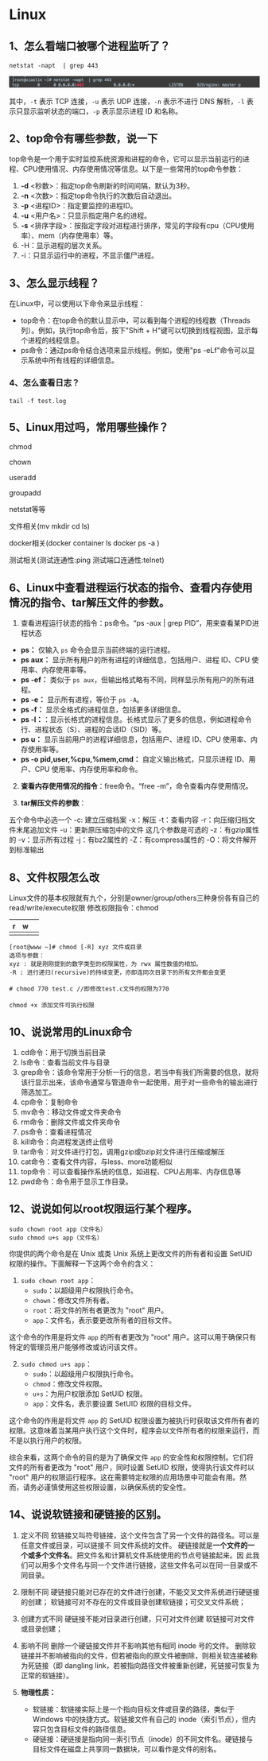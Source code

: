 # Linux

## 1、怎么看端口被哪个进程监听了？
```shell
netstat -napt  | grep 443 
```

![图片](assets/640-1691582402317.png)

其中，`-t` 表示 TCP 连接，`-u` 表示 UDP 连接，`-n` 表示不进行 DNS 解析，`-l` 表示只显示监听状态的端口，`-p` 表示显示进程 ID 和名称。

## 2、top命令有哪些参数，说一下

top命令是一个用于实时监控系统资源和进程的命令，它可以显示当前运行的进程、CPU使用情况、内存使用情况等信息。以下是一些常用的top命令参数：

1. **-d** <秒数>：指定top命令刷新的时间间隔，默认为3秒。
2. **-n** <次数>：指定top命令执行的次数后自动退出。
3. **-p** <进程ID>：指定要监控的进程ID。
4. **-u** <用户名>：只显示指定用户名的进程。
5. **-s** <排序字段>：按指定字段对进程进行排序，常见的字段有cpu（CPU使用率）、mem（内存使用率）等。
6. -H：显示进程的层次关系。
7. -i：只显示运行中的进程，不显示僵尸进程。

## 3、怎么显示线程？

在Linux中，可以使用以下命令来显示线程：

- top命令：在top命令的默认显示中，可以看到每个进程的线程数（Threads列）。例如，执行top命令后，按下"Shift + H"键可以切换到线程视图，显示每个进程的线程信息。
- ps命令：通过ps命令结合选项来显示线程。例如，使用"ps -eLf"命令可以显示系统中所有线程的详细信息。



### 4、怎么查看日志？

```shell
tail -f test.log
```



## 5、Linux用过吗，常用哪些操作？

chmod 

chown 

useradd 

groupadd 

netstat等等



文件相关(mv mkdir cd ls)

docker相关(docker container ls docker ps -a )

测试相关(测试连通性:ping 测试端口连通性:telnet)









## 6、Linux中查看进程运行状态的指令、查看内存使用情况的指令、tar解压文件的参数。

1. 查看进程运行状态的指令：ps命令。“ps -aux | grep PID”，用来查看某PID进程状态

- **ps：** 仅输入 `ps` 命令会显示当前终端的运行进程。
- **ps aux：** 显示所有用户的所有进程的详细信息，包括用户、进程 ID、CPU 使用率、内存使用率等。
- **ps -ef：** 类似于 `ps aux`，但输出格式略有不同，同样显示所有用户的所有进程。
- **ps -e：** 显示所有进程，等价于 `ps -A`。
- **ps -f：** 显示全格式的进程信息，包括更多详细信息。
- **ps -l：**：显示长格式的进程信息。长格式显示了更多的信息，例如进程命令行、进程状态（S）、进程的会话ID（SID）等。
- **ps u：** 显示当前用户的进程详细信息，包括用户、进程 ID、CPU 使用率、内存使用率等。
- **ps -o pid,user,%cpu,%mem,cmd：** 自定义输出格式，只显示进程 ID、用户、CPU 使用率、内存使用率和命令。



2. **查看内存使用情况的指令**：free命令。“free  -m”，命令查看内存使用情况。

3. **tar解压文件的参数**：

五个命令中必选一个
     -c: 建立压缩档案
     -x：解压
     -t：查看内容
     -r：向压缩归档文件末尾追加文件
     -u：更新原压缩包中的文件
这几个参数是可选的
     -z：有gzip属性的
     -v：显示所有过程
     -j：有bz2属性的
     -Z：有compress属性的
     -O：将文件解开到标准输出





## 8、文件权限怎么改

Linux文件的基本权限就有九个，分别是owner/group/others三种身份各有自己的read/write/execute权限
修改权限指令：chmod

| r    | w    |      |
| ---- | ---- | ---- |
|      |      |      |

```shell
[root@www ~]# chmod [-R] xyz 文件或目录 
选项与参数： 
xyz : 就是刚刚提到的数字类型的权限属性，为 rwx 属性数值的相加。 
-R : 进行递归(recursive)的持续变更，亦即连同次目录下的所有文件都会变更
    
# chmod 770 test.c //即修改test.c文件的权限为770

chmod +x 添加文件可执行权限
```





## 10、说说常用的Linux命令

1. cd命令：用于切换当前目录
2. ls命令：查看当前文件与目录
3. grep命令：该命令常用于分析一行的信息，若当中有我们所需要的信息，就将该行显示出来，该命令通常与管道命令一起使用，用于对一些命令的输出进行筛选加工。
4. cp命令：复制命令
5. mv命令：移动文件或文件夹命令
6. rm命令：删除文件或文件夹命令
7. ps命令：查看进程情况
8. kill命令：向进程发送终止信号
9. tar命令：对文件进行打包，调用gzip或bzip对文件进行压缩或解压
10. cat命令：查看文件内容，与less、more功能相似
11. top命令：可以查看操作系统的信息，如进程、CPU占用率、内存信息等
12. pwd命令：命令用于显示工作目录。







## 12、说说如何以root权限运行某个程序。

```shell
sudo chown root app（文件名）
sudo chmod u+s app（文件名）
```

你提供的两个命令是在 Unix 或类 Unix 系统上更改文件的所有者和设置 SetUID 权限的操作。下面解释一下这两个命令的含义：

1. `sudo chown root app`：
   - `sudo`：以超级用户权限执行命令。
   - `chown`：修改文件所有者。
   - `root`：将文件的所有者更改为 "root" 用户。
   - `app`：文件名，表示要更改所有者的目标文件。

这个命令的作用是将文件 `app` 的所有者更改为 "root" 用户。这可以用于确保只有特定的管理员用户能够修改或访问该文件。

2. `sudo chmod u+s app`：
   - `sudo`：以超级用户权限执行命令。
   - `chmod`：修改文件权限。
   - `u+s`：为用户权限添加 SetUID 权限。
   - `app`：文件名，表示要设置 SetUID 权限的目标文件。

这个命令的作用是将文件 `app` 的 SetUID 权限设置为被执行时获取该文件所有者的权限。这意味着当某用户执行这个文件时，程序会以文件所有者的权限来运行，而不是以执行用户的权限。

综合来看，这两个命令的目的是为了确保文件 `app` 的安全性和权限控制。它们将文件的所有者更改为 "root" 用户，同时设置 SetUID 权限，使得执行该文件时以 "root" 用户的权限运行程序。这在需要特定权限的应用场景中可能会有用。然而，请务必谨慎使用这些权限设置，以确保系统的安全性。





## 14、说说软链接和硬链接的区别。

1. 定义不同
软链接又叫符号链接，这个文件包含了另一个文件的路径名。可以是任意文件或目录，可以链接不
同文件系统的文件。
硬链接就是**一个文件的一个或多个文件名**。把文件名和计算机文件系统使用的节点号链接起来。因
此我们可以用多个文件名与同一个文件进行链接，这些文件名可以在同一目录或不同目录。

2. 限制不同
硬链接只能对已存在的文件进行创建，不能交叉文件系统进行硬链接的创建；
软链接可对不存在的文件或目录创建软链接；可交叉文件系统；

3. 创建方式不同
   硬链接不能对目录进行创建，只可对文件创建
   软链接可对文件或目录创建；

4. 影响不同
删除一个硬链接文件并不影响其他有相同 inode 号的文件。
删除软链接并不影响被指向的文件，但若被指向的原文件被删除，则相关软连接被称为死链接（即 
dangling link，若被指向路径文件被重新创建，死链接可恢复为正常的软链接）。

1. **物理性质：**
   - 软链接：软链接实际上是一个指向目标文件或目录的路径，类似于 Windows 中的快捷方式。软链接文件有自己的 inode（索引节点），但内容只包含目标文件的路径信息。
   - 硬链接：硬链接是指向同一索引节点（inode）的不同文件名。硬链接与目标文件在磁盘上共享同一数据块，可以看作是文件的别名。


